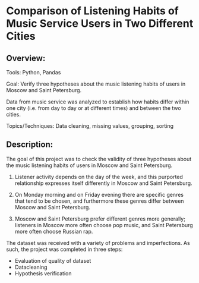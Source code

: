 # Comparison of Listening Habits of Music Service Users in Two Different Cities

## Overview:

Tools: Python, Pandas

Goal: Verify three hypotheses about the music listening habits of users in Moscow and Saint Petersburg.

Data from music service was analyzed to establish how habits differ within one city (i.e. from day to day or at different times) and between the two cities.

Topics/Techniques: Data cleaning, missing values, grouping, sorting

## Description:

The goal of this project was to check the validity of three hypotheses about the music listening habits of users in Moscow and Saint Petersburg.

1. Listener activity depends on the day of the week, and this purported relationship expresses itself differently in Moscow and Saint Petersburg.

2. On Monday morning and on Friday evening there are specific genres that tend to be chosen, and furthermore these genres differ between Moscow and Saint Petersburg.

3. Moscow and Saint Petersburg prefer different genres more generally; listeners in Moscow more often choose pop music, and Saint Petersburg more often choose Russian rap.

The dataset was received with a variety of problems and imperfections. As such, the project was completed in three steps:
- Evaluation of quality of dataset
- Datacleaning
- Hypothesis verification

